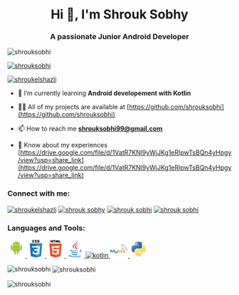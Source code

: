 <h1 align="center">Hi 👋, I'm Shrouk Sobhy</h1>
<h3 align="center">A passionate Junior Android Developer</h3>

<p align="left"> <img src="https://komarev.com/ghpvc/?username=shrouksobhi&label=Profile%20views&color=0e75b6&style=flat" alt="shrouksobhi" /> </p>

<p align="left"> <a href="https://github.com/ryo-ma/github-profile-trophy"><img src="https://github-profile-trophy.vercel.app/?username=shrouksobhi" alt="shrouksobhi" /></a> </p>

<p align="left"> <a href="https://twitter.com/shroukelshazli" target="blank"><img src="https://img.shields.io/twitter/follow/shroukelshazli?logo=twitter&style=for-the-badge" alt="shroukelshazli" /></a> </p>

- 🌱 I’m currently learning **Android developement with Kotlin**

- 👨‍💻 All of my projects are available at [https://github.com/shrouksobhi](https://github.com/shrouksobhi)

- 📫 How to reach me **shrouksobhi99@gmail.com**

- 📄 Know about my experiences [https://drive.google.com/file/d/1VatR7KNl9yWjJKg1eRIpwTsBQn4yHpgy/view?usp=share_link](https://drive.google.com/file/d/1VatR7KNl9yWjJKg1eRIpwTsBQn4yHpgy/view?usp=share_link)

<h3 align="left">Connect with me:</h3>
<p align="left">
<a href="https://twitter.com/shroukelshazli" target="blank"><img align="center" src="https://raw.githubusercontent.com/rahuldkjain/github-profile-readme-generator/master/src/images/icons/Social/twitter.svg" alt="shroukelshazli" height="30" width="40" /></a>
<a href="https://linkedin.com/in/shrouk sobhy" target="blank"><img align="center" src="https://raw.githubusercontent.com/rahuldkjain/github-profile-readme-generator/master/src/images/icons/Social/linked-in-alt.svg" alt="shrouk sobhy" height="30" width="40" /></a>
<a href="https://stackoverflow.com/users/shrouk sobhi" target="blank"><img align="center" src="https://raw.githubusercontent.com/rahuldkjain/github-profile-readme-generator/master/src/images/icons/Social/stack-overflow.svg" alt="shrouk sobhi" height="30" width="40" /></a>
<a href="https://fb.com/shrouk sobhi" target="blank"><img align="center" src="https://raw.githubusercontent.com/rahuldkjain/github-profile-readme-generator/master/src/images/icons/Social/facebook.svg" alt="shrouk sobhi" height="30" width="40" /></a>
</p>

<h3 align="left">Languages and Tools:</h3>
<p align="left"> <a href="https://developer.android.com" target="_blank" rel="noreferrer"> <img src="https://raw.githubusercontent.com/devicons/devicon/master/icons/android/android-original-wordmark.svg" alt="android" width="40" height="40"/> </a> <a href="https://www.w3schools.com/css/" target="_blank" rel="noreferrer"> <img src="https://raw.githubusercontent.com/devicons/devicon/master/icons/css3/css3-original-wordmark.svg" alt="css3" width="40" height="40"/> </a> <a href="https://www.w3.org/html/" target="_blank" rel="noreferrer"> <img src="https://raw.githubusercontent.com/devicons/devicon/master/icons/html5/html5-original-wordmark.svg" alt="html5" width="40" height="40"/> </a> <a href="https://www.java.com" target="_blank" rel="noreferrer"> <img src="https://raw.githubusercontent.com/devicons/devicon/master/icons/java/java-original.svg" alt="java" width="40" height="40"/> </a> <a href="https://kotlinlang.org" target="_blank" rel="noreferrer"> <img src="https://www.vectorlogo.zone/logos/kotlinlang/kotlinlang-icon.svg" alt="kotlin" width="40" height="40"/> </a> <a href="https://www.mysql.com/" target="_blank" rel="noreferrer"> <img src="https://raw.githubusercontent.com/devicons/devicon/master/icons/mysql/mysql-original-wordmark.svg" alt="mysql" width="40" height="40"/> </a> <a href="https://www.python.org" target="_blank" rel="noreferrer"> <img src="https://raw.githubusercontent.com/devicons/devicon/master/icons/python/python-original.svg" alt="python" width="40" height="40"/> </a> </p>

<p><img align="left" src="https://github-readme-stats.vercel.app/api/top-langs?username=shrouksobhi&show_icons=true&locale=en&layout=compact" alt="shrouksobhi" /></p>

<p>&nbsp;<img align="center" src="https://github-readme-stats.vercel.app/api?username=shrouksobhi&show_icons=true&locale=en" alt="shrouksobhi" /></p>

<p><img align="center" src="https://github-readme-streak-stats.herokuapp.com/?user=shrouksobhi&" alt="shrouksobhi" /></p>

